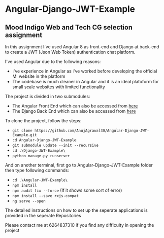 # Angular-Django-JWT-Example
## Mood Indigo Web and Tech CG selection assignment
In this assignment I've used Angular 8 as front-end and Django at back-end to create a JWT (Json Web Token) authentication chat platform.

I've used Angular due to the following reasons:
- I've experience in Angular as I've worked before developing the official MI website in the platform
- The codebase is much cleaner in Angular and it is an ideal platoform for small scale websites with limited functionality

The project is divided in two submodules:
- The Angular Front End which can also be accessed from [here](https://github.com/AnujAgrawal30/Angular-JWT-Example)
- The Django Back End which can also be accessed from [here](https://github.com/AnujAgrawal30/Django-JWT-Example)

To clone the project, follow the steps:
- `git clone https://github.com/AnujAgrawal30/Angular-Django-JWT-Example.git`
- `cd Angular-Django-JWT-Example`
- `git submodule update --init --recursive`
- `cd .\Django-JWT-Example\`
- `python manage.py runserver`

And on another terminal, first go to Angular-Django-JWT-Example folder then type following commands:
- `cd .\Angular-JWT-Example\`
- `npm install`
- `npm audit fix --force` (If it shows some sort of error)
- `npm install --save rxjs-compat`
- `ng serve --open`

The detailed instructions on how to set up the seperate applications is provided in the seperate Repositories

Please contact me at 6264837310 if you find any difficulty in opening the project